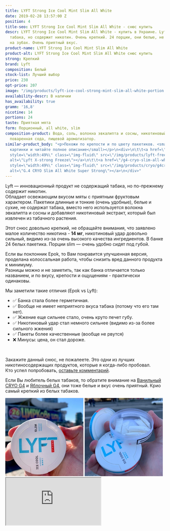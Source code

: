 ```yaml
---
title: LYFT Strong Ice Cool Mint Slim All White
date: 2019-02-28 13:57:00 Z
position: 4
title-seo: LYFT Strong Ice Cool Mint Slim All White - снюс купить
descr: LYFT Strong Ice Cool Mint Slim All White - купить в Украине. Lyft не содержит
  табака, но содержит никотин. Очень крепкий. 24 порции, они белые, не оставляют следов
  на зубах. Очень приятный вкус.
product-name: LYFT Strong Ice Cool Mint Slim All White
product-alt: LYFT Strong Ice Cool Mint Slim All White снюс купить
strong: Крепкий
brand: Lyft
composition: Белый
stock-list: Лучший выбор
price: 230
opt-price: 207
image: "/img/products/lyft-ice-cool-strong-mint-slim-all-white-portion.png"
availability-descr: В наличии
has_availability: true
gramm: '16,8'
nicotine: 14
portions: 24
taste: Приятная мята
form: Порционный, all white, slim
composition-product: Вода, соль, волокна эвкалипта и сосны, никотиновый экстракт,
  поваренная сода, пищевой ароматизатор.
similar-product_body: "<p>Похожи по крепости и по цвету пакетиков. <small>Жмите на
  картинки и читайте полное описание</small></p>\n<div>\n\t\t<a href=\"/lyft-x-strong-freeze-slim-white\"><img
  style=\"width:49%\" class=\"img-fluid\" src=\"/img/products/lyft-freeze/lyft-freeze-open.jpg\"
  alt=\"Lyft X-strong Freeze\"></a>\n\t\t<a href=\"/g4-cryo-slim-all-white-super-strong\"><img
  style=\"width:49%\" class=\"img-fluid\" src=\"/img/products/cryo/g4cryo-snus.jpg\"
  alt=\"G.4 CRYO Slim All White Super Strong\"></a>\n</div>"
---
```


Lyft — инновационный продукт не содержащий табака, но по-прежнему содержит никотин.<br>
Обладает освежающим вкусом мяты с приятным фруктовым характером. Пакетики длинные и тонкие (очень удобные), белые и сухие, не содержат табака, вместо него используется волокна эвкалипта и сосны и добавляют никотиновый экстракт, который был извлечен из табачного растения.

Этот снюс довольно крепкий, не обращайте внимания, что заявлено малое количество никотина - **14 мг**, никотиновый удар довольно сильный, видимо из-за очень высокого качества ингредиентов. В банке 24 белых пакетика. Порции slim — очень удобно сидят под губой.

Если вы поклонник Epok, то Вам понравится улучшенная версия, проделана колоссальная работа, чтобы снизить вред данного продукта к минимуму.<br>
Разницы можно и не заметить, так как банка отличается только названием, и по вкусу, крепости и ощущениям - практически одинаковы.<br>

Мы заметили такие отличия (Epok vs Lyft):
<ul>
	<li>✅ Банка стала более герметичная.</li>
	<li>✅ Вообще не имеет неприятного вкуса табака (потому что его там нет).</li>
	<li>✅ Жжение еще сильнее стало, очень круто печет губу.</li>
	<li>✅ Никотиновый удар стал немного сильнее (видимо из-за более сильного жжения)</li>
        <li>✅ Пакеты более качественные (вообще не рвутся)</li>
        <li>❌ Минусы: цена, он стал дороже.</li>
</ul><br>

Закажите данный снюс, не пожалеете. Это одни из лучших никотиносодержащих продуктов, которые я когда-либо пробовал.<br>
Кто успел попробовать, <a href="#review-anchor" class="link-reviews">оставьте комментарий</a>.

Если Вы любитель белых табаков, то обратите внимание на [Ванильный CRYO G4](/g4-cryo-slim-all-white-super-strong) и [Яблочный G4](/general-g4-slim-apple-white), они тоже белые и вкус очень приятный. Крио самый крепкий из белых табаков.

<div class="mb-2">
<img class="img-fluid" style="width:49%" src="/img/products/lyft-ice-cool-mint/snus-lyft-ice-cool-mint.jpg" alt="Lyft Snus купить Украина">
<img class="img-fluid" style="width:49%" src="/img/products/lyft-ice-cool-mint/lyft-ice-cool-mint.JPG" alt="Lyft Strong Ice Cool Mint White Snus">
</div>
<div class="embed-responsive embed-responsive-16by9 mb-3">
  <iframe class="embed-responsive-item" src="https://www.youtube.com/embed/UgJ82xIq_0o" allowfullscreen></iframe>
</div>